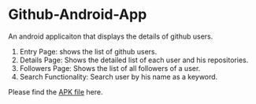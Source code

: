 # Github-Android-App
An android applicaiton that displays the details of github users.

1) Entry Page: shows the list of github users.
2) Details Page: Shows the detailed list of each user and his repositories.
3) Followers Page: Shows the list of all followers of a user.
4) Search Functionality: Search user by his name as a keyword.

Please find the [APK file](https://raw.githubusercontent.com/paras009/My-Github-Android-Application/master/app-debug.apk) here.
